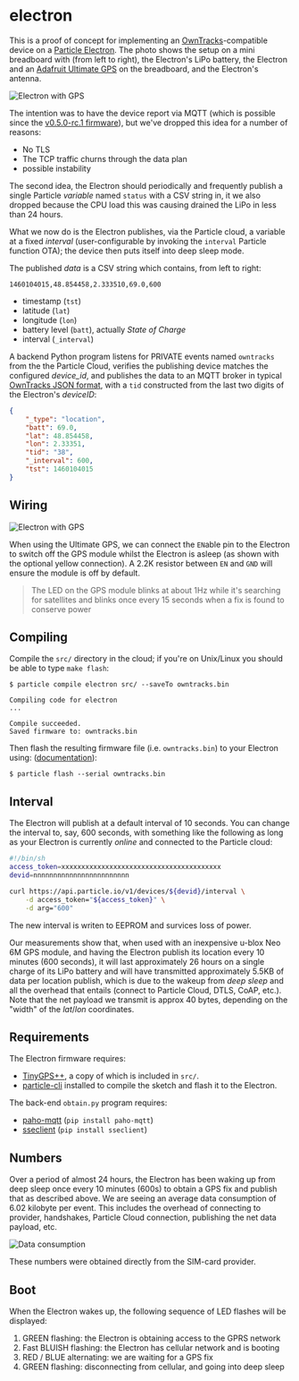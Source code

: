 # electron

This is a proof of concept for implementing an [OwnTracks]-compatible device on a [Particle Electron](https://docs.particle.io/datasheets/electron-datasheet/). The photo shows the setup on a mini breadboard with (from left to right), the Electron's LiPo battery, the Electron and an [Adafruit Ultimate GPS](https://www.adafruit.com/products/746) on the breadboard, and the Electron's antenna.

![Electron with GPS](assets/electron.jpg)

The intention was to have the device report via MQTT (which is possible since the [v0.5.0-rc.1 firmware](https://github.com/spark/firmware/releases)), but we've dropped this idea for a number of reasons:

* No TLS
* The TCP traffic churns through the data plan
* possible instability

The second idea, the Electron should periodically and frequently publish a single Particle _variable_ named `status` with a CSV string in, it we also dropped because the CPU load this was causing drained the LiPo in less than 24 hours.

What we now do is the Electron publishes, via the Particle cloud, a variable at a fixed _interval_ (user-configurable by invoking the `interval` Particle function OTA); the device then puts itself into deep sleep mode.

The published _data_ is a CSV string which contains, from left to right:

```
1460104015,48.854458,2.333510,69.0,600
```

* timestamp (`tst`)
* latitude (`lat`)
* longitude (`lon`)
* battery level (`batt`), actually _State of Charge_
* interval (`_interval`)


A backend Python program listens for PRIVATE events named `owntracks` from the the Particle Cloud, verifies the publishing device matches the configured _device_id_, and publishes the data to an MQTT broker in typical [OwnTracks JSON format](http://owntracks.org/booklet/tech/json/), with a `tid` constructed from the last two digits of the Electron's _deviceID_:

```json
{
    "_type": "location",
    "batt": 69.0,
    "lat": 48.854458,
    "lon": 2.33351,
    "tid": "38",
    "_interval": 600,
    "tst": 1460104015
}
```

## Wiring

![Electron with GPS](assets/electron-gps_bb.png)

When using the Ultimate GPS, we can connect the `EN`able pin to the Electron to switch off the GPS module whilst the Electron is asleep (as shown with the optional yellow connection). A 2.2K resistor between `EN` and `GND` will ensure the module is off by default.

> The LED on the GPS module blinks at about 1Hz while it's searching for satellites and blinks once every 15 seconds when a fix is found to conserve power


## Compiling

Compile the `src/` directory in the cloud; if you're on Unix/Linux you should be able to type `make flash`:

```
$ particle compile electron src/ --saveTo owntracks.bin

Compiling code for electron
...

Compile succeeded.
Saved firmware to: owntracks.bin
```

Then flash the resulting firmware file (i.e. `owntracks.bin`) to your Electron using: ([documentation](https://docs.particle.io/guide/tools-and-features/cli/core/#flashing-over-serial-for-the-electron)):

```
$ particle flash --serial owntracks.bin
```

## Interval

The Electron will publish at a default interval of 10 seconds. You can change the interval to, say, 600 seconds, with something like the following as long as your Electron is currently _online_ and connected to the Particle cloud:

```bash
#!/bin/sh
access_token=xxxxxxxxxxxxxxxxxxxxxxxxxxxxxxxxxxxxxxxx
devid=nnnnnnnnnnnnnnnnnnnnnnnn

curl https://api.particle.io/v1/devices/${devid}/interval \
	-d access_token="${access_token}" \
	-d arg="600"
```

The new interval is writen to EEPROM and survices loss of power.

Our measurements show that, when used with an inexpensive u-blox Neo 6M GPS module, and having the Electron publish its location every 10 minutes (600 seconds), it will last approximately 26 hours on a single charge of its LiPo battery and will have transmitted approximately 5.5KB of data per location publish, which is due to the wakeup from _deep sleep_ and all the overhead that entails (connect to Particle Cloud, DTLS, CoAP, etc.). Note that the net payload we transmit is approx 40 bytes, depending on the "width" of the _lat_/_lon_ coordinates.


## Requirements

The Electron firmware requires:

* [TinyGPS++](https://github.com/codegardenllc/tiny_gps_plus), a copy of which is included in `src/`.
* [particle-cli](https://github.com/spark/particle-cli) installed to compile the sketch and flash it to the Electron.

The back-end `obtain.py` program requires:

* [paho-mqtt](https://pypi.python.org/pypi/paho-mqtt/) (`pip install paho-mqtt`)
* [sseclient](https://pypi.python.org/pypi/sseclient/) (`pip install sseclient`)

## Numbers

Over a period of almost 24 hours, the Electron has been waking up from deep sleep once every 10 minutes (600s) to obtain a GPS fix and publish that as described above. We are seeing an average data consumption of 6.02 kilobyte per event. This includes the overhead of connecting to provider, handshakes, Particle Cloud connection, publishing the net data payload, etc.

![Data consumption](assets/jmbp-2667.png)

These numbers were obtained directly from the SIM-card provider.

## Boot

When the Electron wakes up, the following sequence of LED flashes will be displayed:

1. GREEN flashing: the Electron is obtaining access to the GPRS network
2. Fast BLUISH flashing: the Electron has cellular network and is booting
3. RED / BLUE alternating: we are waiting for a GPS fix
4. GREEN flashing: disconnecting from cellular, and going into deep sleep

  [OwnTracks]: http://owntracks.org
